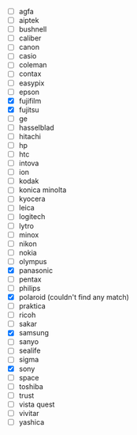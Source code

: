 - [ ] agfa   
- [ ] aiptek   
- [ ] bushnell   
- [ ] caliber   
- [ ] canon   
- [ ] casio   
- [ ] coleman   
- [ ] contax   
- [ ] easypix   
- [ ] epson   
- [x] fujifilm   
- [x] fujitsu   
- [ ] ge   
- [ ] hasselblad   
- [ ] hitachi   
- [ ] hp   
- [ ] htc   
- [ ] intova   
- [ ] ion   
- [ ] kodak   
- [ ] konica minolta   
- [ ] kyocera   
- [ ] leica   
- [ ] logitech   
- [ ] lytro   
- [ ] minox   
- [ ] nikon   
- [ ] nokia   
- [ ] olympus   
- [x] panasonic   
- [ ] pentax   
- [ ] philips   
- [x] polaroid (couldn't find any match)
- [ ] praktica   
- [ ] ricoh   
- [ ] sakar   
- [x] samsung   
- [ ] sanyo   
- [ ] sealife   
- [ ] sigma   
- [x] sony   
- [ ] space   
- [ ] toshiba   
- [ ] trust   
- [ ] vista quest   
- [ ] vivitar   
- [ ] yashica   
